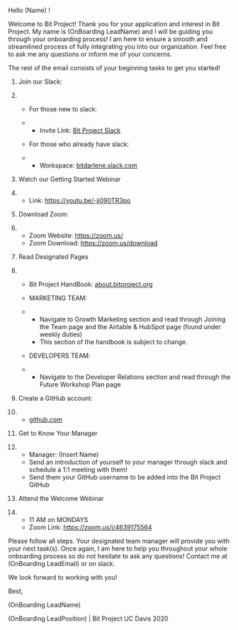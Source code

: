 Hello (Name) ! 

Welcome to Bit Project! Thank you for your application and interest in Bit Project. My name is (OnBoarding LeadName) and I will be guiding you through your onboarding process! I am here to ensure a smooth and streamlined process of fully integrating you into our organization. Feel free to ask me any questions or inform me of your concerns.

The rest of the email consists of your beginning tasks to get you started!

1. Join our Slack:

2. - For those new to slack:

   - - Invite Link: [Bit Project Slack](https://join.slack.com/t/bitdarlene/shared_invite/zt-9t88xlbb-DHBCQWOUZfu87P376dEEgQ)

   - For those who already have slack:

   - - Workspace: [bitdarlene.slack.com](http://bitdarlene.slack.com/)

3. Watch our Getting Started Webinar

4. - Link: https://youtu.be/-jj090TR3po

5. Download Zoom:

6. - Zoom Website: https://zoom.us/
   - Zoom Download: https://zoom.us/download

7. Read Designated Pages

8. - Bit Project HandBook: [about.bitproject.org](http://about.bitproject.org/)

   - MARKETING TEAM: 

   - - Navigate to Growth Marketing section and read through Joining the Team page and the Airtable & HubSpot page (found under weekly duties)
     - This section of the handbook is subject to change. 

   - DEVELOPERS TEAM:

   - - Navigate to the Developer Relations section and read through the Future Workshop Plan page

9. Create a GitHub account:

10. - [github.com](http://github.com/)

11. Get to Know Your Manager

12. - Manager: (Insert Name)
    - Send an introduction of yourself to your manager through slack and schedule a 1:1 meeting with them!
    - Send them your GitHub username to be added into the Bit Project GitHub

13. Attend the Welcome Webinar 

14. - 11 AM on MONDAYS
    - Zoom Link: https://zoom.us/j/4639175564

Please follow all steps. Your designated team manager will provide you with your next task(s). Once again, I am here to help you throughout your whole onboarding process so do not hesitate to ask any questions! Contact me at (OnBoarding LeadEmail) or on slack. 

We look forward to working with you! 

Best,

(OnBoarding LeadName)

(OnBoarding LeadPosition) | Bit Project UC Davis 2020